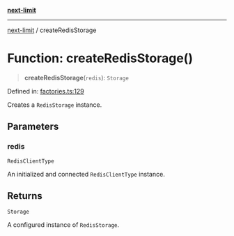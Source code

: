 [**next-limit**](../README.md)

***

[next-limit](../README.md) / createRedisStorage

# Function: createRedisStorage()

> **createRedisStorage**(`redis`): `Storage`

Defined in: [factories.ts:129](https://github.com/saoudi-h/next-limit/blob/a021d5ea56d9eb46030653e5f5bb1bd56648180d/src/factories.ts#L129)

Creates a `RedisStorage` instance.

## Parameters

### redis

`RedisClientType`

An initialized and connected `RedisClientType` instance.

## Returns

`Storage`

A configured instance of `RedisStorage`.
